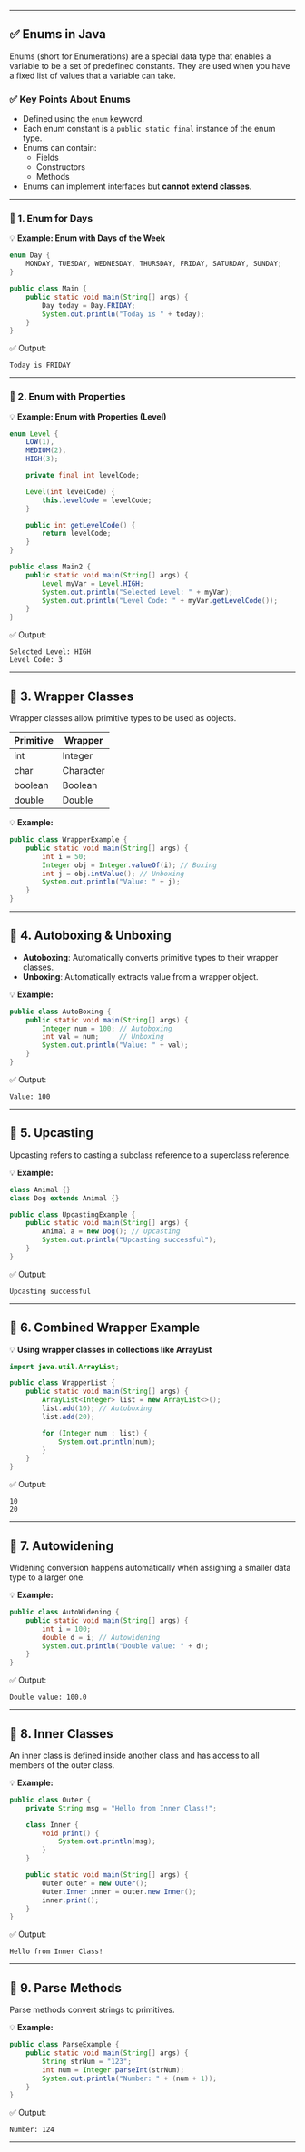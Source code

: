 

---

## ✅ Enums in Java

Enums (short for Enumerations) are a special data type that enables a variable to be a set of predefined constants. They are used when you have a fixed list of values that a variable can take.

### ✅ Key Points About Enums

- Defined using the `enum` keyword.
- Each enum constant is a `public static final` instance of the enum type.
- Enums can contain:
  - Fields
  - Constructors
  - Methods
- Enums can implement interfaces but **cannot extend classes**.

---

### 🔹 1. Enum for Days

💡 **Example: Enum with Days of the Week**

```java
enum Day {
    MONDAY, TUESDAY, WEDNESDAY, THURSDAY, FRIDAY, SATURDAY, SUNDAY;
}

public class Main {
    public static void main(String[] args) {
        Day today = Day.FRIDAY;
        System.out.println("Today is " + today);
    }
}
```

✅ Output:
```
Today is FRIDAY
```

---

### 🔹 2. Enum with Properties

💡 **Example: Enum with Properties (Level)**

```java
enum Level {
    LOW(1),
    MEDIUM(2),
    HIGH(3);

    private final int levelCode;

    Level(int levelCode) {
        this.levelCode = levelCode;
    }

    public int getLevelCode() {
        return levelCode;
    }
}

public class Main2 {
    public static void main(String[] args) {
        Level myVar = Level.HIGH;
        System.out.println("Selected Level: " + myVar);
        System.out.println("Level Code: " + myVar.getLevelCode());
    }
}
```

✅ Output:
```
Selected Level: HIGH
Level Code: 3
```

---

## 🔹 3. Wrapper Classes

Wrapper classes allow primitive types to be used as objects.

| Primitive | Wrapper     |
|----------|-------------|
| int      | Integer     |
| char     | Character   |
| boolean  | Boolean     |
| double   | Double      |

💡 **Example:**

```java
public class WrapperExample {
    public static void main(String[] args) {
        int i = 50;
        Integer obj = Integer.valueOf(i); // Boxing
        int j = obj.intValue(); // Unboxing
        System.out.println("Value: " + j);
    }
}
```

---

## 🔹 4. Autoboxing & Unboxing

- **Autoboxing**: Automatically converts primitive types to their wrapper classes.
- **Unboxing**: Automatically extracts value from a wrapper object.

💡 **Example:**

```java
public class AutoBoxing {
    public static void main(String[] args) {
        Integer num = 100; // Autoboxing
        int val = num;     // Unboxing
        System.out.println("Value: " + val);
    }
}
```

✅ Output:
```
Value: 100
```

---

## 🔹 5. Upcasting

Upcasting refers to casting a subclass reference to a superclass reference.

💡 **Example:**

```java
class Animal {}
class Dog extends Animal {}

public class UpcastingExample {
    public static void main(String[] args) {
        Animal a = new Dog(); // Upcasting
        System.out.println("Upcasting successful");
    }
}
```

✅ Output:
```
Upcasting successful
```

---

## 🔹 6. Combined Wrapper Example

💡 **Using wrapper classes in collections like ArrayList**

```java
import java.util.ArrayList;

public class WrapperList {
    public static void main(String[] args) {
        ArrayList<Integer> list = new ArrayList<>();
        list.add(10); // Autoboxing
        list.add(20);

        for (Integer num : list) {
            System.out.println(num);
        }
    }
}
```

✅ Output:
```
10
20
```

---

## 🔹 7. Autowidening

Widening conversion happens automatically when assigning a smaller data type to a larger one.

💡 **Example:**

```java
public class AutoWidening {
    public static void main(String[] args) {
        int i = 100;
        double d = i; // Autowidening
        System.out.println("Double value: " + d);
    }
}
```

✅ Output:
```
Double value: 100.0
```

---

## 🔹 8. Inner Classes

An inner class is defined inside another class and has access to all members of the outer class.

💡 **Example:**

```java
public class Outer {
    private String msg = "Hello from Inner Class!";

    class Inner {
        void print() {
            System.out.println(msg);
        }
    }

    public static void main(String[] args) {
        Outer outer = new Outer();
        Outer.Inner inner = outer.new Inner();
        inner.print();
    }
}
```

✅ Output:
```
Hello from Inner Class!
```

---

## 🔹 9. Parse Methods

Parse methods convert strings to primitives.

💡 **Example:**

```java
public class ParseExample {
    public static void main(String[] args) {
        String strNum = "123";
        int num = Integer.parseInt(strNum);
        System.out.println("Number: " + (num + 1));
    }
}
```

✅ Output:
```
Number: 124
```

---
